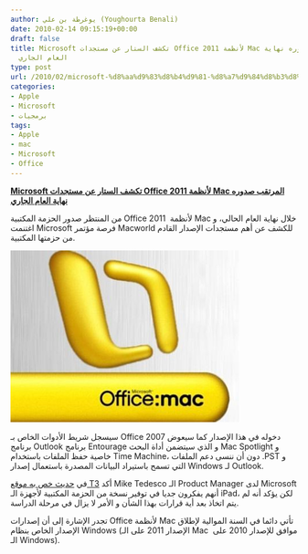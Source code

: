 ```yaml
---
author: يوغرطة بن علي (Youghourta Benali)
date: 2010-02-14 09:15:19+00:00
draft: false
title: Microsoft تكشف الستار عن مستجدات Office 2011 لأنظمة Mac المرتقب صدوره نهاية
  العام الجاري
type: post
url: /2010/02/microsoft-%d8%aa%d9%83%d8%b4%d9%81-%d8%a7%d9%84%d8%b3%d8%aa%d8%a7%d8%b1-%d8%b9%d9%86-%d9%85%d8%b3%d8%aa%d8%ac%d8%af%d8%a7%d8%aa-office-2011-%d9%84%d8%a3%d9%86%d8%b8%d9%85%d8%a9-mac-%d8%a7%d9%84%d9%85/
categories:
- Apple
- Microsoft
- برمجيات
tags:
- Apple
- mac
- Microsoft
- Office
---
```


[**Microsoft تكشف الستار عن مستجدات Office 2011 لأنظمة Mac المرتقب صدوره نهاية العام الجاري**](https://www.it-scoop.com/2010/02/microsoft-%d8%aa%d9%83%d8%b4%d9%81-%d8%a7%d9%84%d8%b3%d8%aa%d8%a7%d8%b1-%d8%b9%d9%86-%d9%85%d8%b3%d8%aa%d8%ac%d8%af%d8%a7%d8%aa-office-2011-%d9%84%d8%a3%d9%86%d8%b8%d9%85%d8%a9-mac-%d8%a7%d9%84%d9%85/)


من المنتظر صدور الحزمة المكتبية Office 2011  لأنظمة Mac خلال نهاية العام الحالي، و اغتنمت Microsoft فرصة مؤتمر Macworld للكشف عن أهم مستجدات الإصدار القادم من حزمتها المكتبية.

[![](Office-for-Mac-2011.jpg)
](https://www.it-scoop.com/2010/02/microsoft-%d8%aa%d9%83%d8%b4%d9%81-%d8%a7%d9%84%d8%b3%d8%aa%d8%a7%d8%b1-%d8%b9%d9%86-%d9%85%d8%b3%d8%aa%d8%ac%d8%af%d8%a7%d8%aa-office-2011-%d9%84%d8%a3%d9%86%d8%b8%d9%85%d8%a9-mac-%d8%a7%d9%84%d9%85/)

سيسجل شريط الأدوات الخاص بـ Office 2007 دخوله في هذا الإصدار كما سيعوض برنامج Outlook برنامج Entourage و الذي سيتضمن أداة البحث Mac Spotlight و خاصية حفظ الملفات باستخدام Time Machine، دون أن ننسى دعم الملفات .PST و التي تسمح باستيراد البيانات المصدرة باستعمال إصدار Windows لـ Outlook.

في [حديث خص به موقع T3](http://www.t3.com/news/microsoft-hints-at-office-for-ipad?=43603) أكد Mike Tedesco الـ Product Manager لدى Microsoft أنهم يفكرون جديا في توفير نسخة من الحزمة المكتبية لأجهزة الـ iPad، لكن يؤكد أنه لم يتم اتخاذ بعد أية قرارات بهذا الشأن و الأمر لا يزال في مرحلة الدراسة.

تجدر الإشارة إلى أن إصدارات Office لأنظمة Mac تأتي دائما في السنة الموالية لإطلاق الإصدار الخاص بنظام Windows (الإصدار 2011 على الـ Mac  موافق للإصدار 2010 على الـ Windows).
